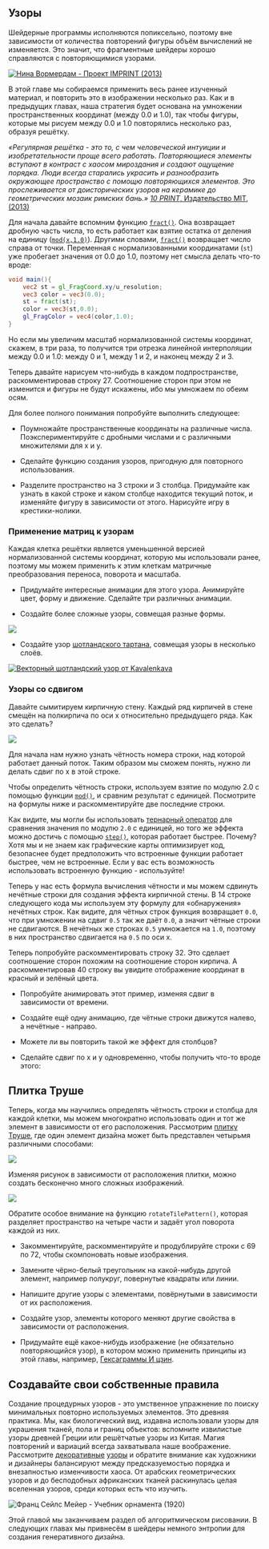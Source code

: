 ## Узоры

Шейдерные программы исполняются попиксельно, поэтому вне зависимости от количества повторений фигуры объём вычислений не изменяется. Это значит, что фрагментные шейдеры хорошо справляются с повторяющимися узорами.

[ ![Нина Вормердам - Проект IMPRINT (2013)](warmerdam.jpg) ](../edit.php#09/dots5.frag)

В этой главе мы собираемся применить весь ранее изученный материал, и повторить это в изображении несколько раз. Как и в предыдущих главах, наша стратегия будет основана на умножении пространственных координат (между 0.0 и 1.0), так чтобы фигуры, которые мы рисуем между 0.0 и 1.0 повторялись несколько раз, образуя решётку.

*«Регулярная решётка - это то, с чем человеческой интуиции и изобретательности проще всего работать. Повторяющиеся элементы вступают в контраст с хаосом мироздания и создают ощущение порядка. Люди всегда старались украсить и разнообразить окружающее пространство с помощю повторяющихся элементов. Это прослеживается от доисторических узоров на керамике до геометрических мозаик римских бань.»* [*10 PRINT*, Издательство MIT, (2013)](http://10print.org/)

Для начала давайте вспомним функцию [```fract()```](../glossary/?search=fract). Она возвращает дробную часть числа, то есть работает как взятие остатка от деления на единицу ([```mod(x,1.0)```](../glossary/?search=mod)). Другими словами, [```fract()```](../glossary/?search=fract) возвращает число справа от точки. Переменная с нормализованными координатами (```st```) уже пробегает значения от 0.0 до 1.0, поэтому нет смысла делать что-то вроде:

```glsl
void main(){
	vec2 st = gl_FragCoord.xy/u_resolution;
	vec3 color = vec3(0.0);
    st = fract(st);
	color = vec3(st,0.0);
	gl_FragColor = vec4(color,1.0);
}
```

Но если мы увеличим масштаб нормализованной системы координат, скажем, в три раза, то получится три отрезка линейной интерполяции между 0.0 и 1.0: между 0 и 1, между 1 и 2, и наконец между 2 и 3.

<div class="codeAndCanvas" data="grid-making.frag"></div>

Теперь давайте нарисуем что-нибудь в каждом подпространстве, раскомментировав строку 27. Соотношение сторон при этом не изменится и фигуры не будут искажены, ибо мы умножаем по обеим осям.

Для более полного понимания попробуйте выполнить следующее:

* Поумножайте пространственные координаты на различные числа. Поэкспериментируйте с дробными числами и с различными множителями для x и y.

* Сделайте функцию создания узоров, пригодную для повторного использования.

* Разделите пространство на 3 строки и 3 столбца. Придумайте как узнать в какой строке и каком столбце находится текущий поток, и изменяйте фигуру в зависимости от этого. Нарисуйте игру в крестики-нолики.

### Применение матриц к узорам

Каждая клетка решётки является уменьшенной версией нормализованной системы координат, которую мы использовали ранее, поэтому мы можем применить к этим клеткам матричные преобразования переноса, поворота и масштаба.

<div class="codeAndCanvas" data="checks.frag"></div>

* Придумайте интересные анимации для этого узора. Анимируйте цвет, форму и движение. Сделайте три различных анимации.

* Создайте более сложные узоры, совмещая разные формы.

[![](diamondtiles-long.png)](../edit.php#09/diamondtiles.frag)

* Создайте узор [шотландского тартана](https://www.google.com/search?q=scottish+patterns+fabric&tbm=isch&tbo=u&source=univ&sa=X&ei=Y1aFVfmfD9P-yQTLuYCIDA&ved=0CB4QsAQ&biw=1399&bih=799#tbm=isch&q=Scottish+Tartans+Patterns), совмещая узоры в несколько слоёв.

[ ![Векторный шотландский узор от Kavalenkava](tartan.jpg) ](http://graphicriver.net/item/vector-pattern-scottish-tartan/6590076)

### Узоры со сдвигом

Давайте сымитируем кирпичную стену. Каждый ряд кирпичей в стене смещён на полкирпича по оси x относительно предыдущего ряда. Как это сделать?

![](brick.jpg)

Для начала нам нужно узнать чётность номера строки, над которой работает данный поток. Таким образом мы сможем понять, нужно ли делать сдвиг по x в этой строке.

Чтобы определить чётность строки, используем взятие по модулю 2.0 с помощью функции [```mod()```](../glossary/?search=mod), и сравним результат с единицей. Посмотрите на формулы ниже и раскомментируйте две последние строки.

<div class="simpleFunction" data="y = mod(x,2.0);
// y = mod(x,2.0) < 1.0 ? 0. : 1. ;
// y = step(1.0,mod(x,2.0));"></div>

Как видите, мы могли бы использовать [тернарный оператор](https://ru.wikipedia.org/wiki/%D0%A2%D0%B5%D1%80%D0%BD%D0%B0%D1%80%D0%BD%D0%B0%D1%8F_%D1%83%D1%81%D0%BB%D0%BE%D0%B2%D0%BD%D0%B0%D1%8F_%D0%BE%D0%BF%D0%B5%D1%80%D0%B0%D1%86%D0%B8%D1%8F) для сравнения значения по модулю ```2.0``` с единицей, но того же эффекта можно достичь с помощью [```step()```](../glossary/?search=step), которая работает быстрее. Почему? Хотя мы и не знаем как графические карты оптимизирует код, безопаснее будет предположить что встроенные функции работает быстрее, чем не встроенные. Если у вас есть возможность использовать встроенную функцию - используйте!

Теперь у нас есть формула вычисления чётности и мы можем сдвинуть нечётные строки для создания эффекта кирпичной стены. В 14 строке следующего кода мы используем эту формулу для «обнаружения» нечётных строк. Как видите, для чётных строк функция возвращает ```0.0```, что при умножении на сдвиг ```0.5``` так же даёт ```0.0```, а значит чётные строки не сдвигаются. В нечётных же строках ```0.5``` умножается на ```1.0```, поэтому в них пространство сдвигается на ```0.5``` по оси x.

Теперь попробуйте раскомментировать строку 32. Это сделает соотношение сторон похожим на соотношение сторон кирпича. А раскомментировав 40 строку вы увидите отображение координат в красный и зелёный цвета.

<div class="codeAndCanvas" data="bricks.frag"></div>

* Попробуйте анимировать этот пример, изменяя сдвиг в зависимости от времени.

* Создайте ещё одну анимацию, где чётные строки движутся налево, а нечётные - направо.

* Можете ли вы повторить такой же эффект для столбцов?

* Сделайте сдвиг по x и y одновременно, чтобы получить что-то вроде этого:

<a href="../edit.php#09/marching_dots.frag"><canvas id="custom" class="canvas" data-fragment-url="marching_dots.frag"  width="520px" height="200px"></canvas></a>

## Плитка Труше

Теперь, когда мы научились определять чётность строки и столбца для каждой клетки, мы можем многократно использовать один и тот же элемент в зависимости от его расположения. Рассмотрим [плитку Труше](https://ru.wikipedia.org/wiki/%D0%9F%D0%BB%D0%B8%D1%82%D0%BA%D0%B0_%D0%A2%D1%80%D1%83%D1%88%D0%B5), где один элемент дизайна может быть представлен четырьмя различными способами:

![](truchet-00.png)

Изменяя рисунок в зависимости от расположения плитки, можно создать бесконечно много сложных изображений.

![](truchet-01.png)

Обратите особое внимание на функцию ```rotateTilePattern()```, которая разделяет пространство на четыре части и задаёт угол поворота каждой из них.

<div class="codeAndCanvas" data="truchet.frag"></div>

* Закомментируйте, раскомментируйте и продублируйте строки с 69 по 72, чтобы скомпоновать новые изображения.

* Замените чёрно-белый треугольник на какой-нибудь другой элемент, например полукруг, повернутые квадраты или линии.

* Напишите другие узоры с элементами, повёрнутыми в зависимости от их расположения.

* Создайте узор, элементы которого меняют другие свойства в зависимости от расположения.

* Придумайте ещё какое-нибудь изображение (не обязательно повторяющийся узор), в котором можно применить принципы из этой главы, например, [Гексаграммы И цзин](https://ru.wikipedia.org/wiki/%D0%93%D0%B5%D0%BA%D1%81%D0%B0%D0%B3%D1%80%D0%B0%D0%BC%D0%BC%D0%B0_(%D0%98_%D1%86%D0%B7%D0%B8%D0%BD)).

<a href="../edit.php#09/iching-01.frag"><canvas id="custom" class="canvas" data-fragment-url="iching-01.frag"  width="520px" height="200px"></canvas></a>

## Создавайте свои собственные правила

Создание процедурных узоров - это умственное упражнение по поиску минимальных повторно используемых элементов. Это древняя практика. Мы, как биологический вид, издавна использовали узоры для украшения тканей, пола и границ объектов: вспомните извилистые узоры древней Греции или решётчатые узоры из Китая. Магия повторений и вариаций всегда захватывала наше воображение. Рассмотрите [декоративные](https://archive.org/stream/traditionalmetho00chririch#page/130/mode/2up) [узоры](https://www.pinterest.com/patriciogonzv/paterns/) и обратите внимание как художники и дизайнеры балансируют между предсказуемостью порядка и внезапностью изменчивости хаоса. От арабских геометрических узоров и до бесподобных африканских тканей раскинулась целая вселенная узоров, среди которых есть что изучить.

![Франц Сейлс Мейер - Учебник орнамента (1920)](geometricpatters.png)

Этой главой мы заканчиваем раздел об алгоритмическом рисовании. В следующих главах мы привнесём в шейдеры немного энтропии для создания генеративного дизайна.
